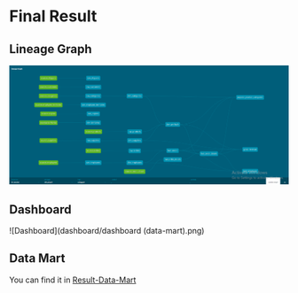 # Final Result

## Lineage Graph
![Lineage-Graph](lineage-graph/Source-Table.png)

## Dashboard
![Dashboard](dashboard/dashboard (data-mart).png)

## Data Mart
You can find it in [Result-Data-Mart](final-result/data-mart)